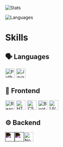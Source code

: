 ![Stats](https://github-readme-stats.vercel.app/api?username=Kush-Dhingra&theme=dark)

![Languages](https://github-readme-stats.vercel.app/api/top-langs/?username=Kush-Dhingra&theme=dark)

# Skills

## 🗣 Languages
<div style="display: flex; align-items: center;">
    <img src="https://cdn.jsdelivr.net/gh/devicons/devicon/icons/python/python-original.svg" alt="Python" width="30" height="30" style="margin-right: 5px;" />
    <img src="https://cdn.jsdelivr.net/gh/devicons/devicon/icons/javascript/javascript-original.svg" alt="JavaScript" width="30" height="30" />
</div>

## 🎨 Frontend
<div style="display: flex; align-items: center;">
    <img src="https://cdn.jsdelivr.net/gh/devicons/devicon/icons/react/react-original.svg" alt="React" width="30" height="30" style="margin-right: 5px;" />
    <img src="https://cdn.jsdelivr.net/gh/devicons/devicon/icons/html5/html5-original.svg" alt="HTML" width="30" height="30" style="margin-right: 5px;" />
    <img src="https://cdn.jsdelivr.net/gh/devicons/devicon/icons/css3/css3-original.svg" alt="CSS" width="30" height="30" style="margin-right: 5px;" />
    <img src="https://cdn.jsdelivr.net/gh/devicons/devicon/icons/bootstrap/bootstrap-original.svg" alt="Bootstrap" width="30" height="30" style="margin-right: 5px;" />
    <img src="https://cdn.jsdelivr.net/gh/devicons/devicon/icons/figma/figma-original.svg" alt="UI/UX Design" width="30" height="30" />
</div>

## ⚙️ Backend
<div style="display: flex; align-items: center;">
    <img src="https://cdn.jsdelivr.net/gh/devicons/devicon/icons/flask/flask-original.svg" style="filter: invert()" alt="Flask" width="30" height="30" style="margin-right: 5px;" />
    <img src="https://cdn.jsdelivr.net/gh/devicons/devicon/icons/express/express-original.svg" style="filter: invert()" alt="Express" width="30" height="30" style="margin-right: 5px;" />
    <img src="https://cdn.jsdelivr.net/gh/devicons/devicon/icons/nodejs/nodejs-original.svg" alt="Node.js" width="30" height="30" />
</div>
